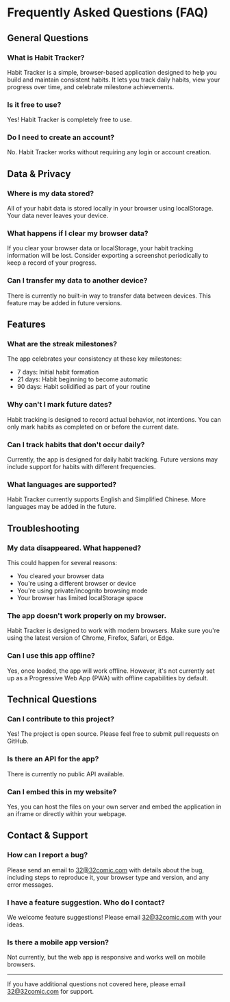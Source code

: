 # Frequently Asked Questions (FAQ)

## General Questions

### What is Habit Tracker?
Habit Tracker is a simple, browser-based application designed to help you build and maintain consistent habits. It lets you track daily habits, view your progress over time, and celebrate milestone achievements.

### Is it free to use?
Yes! Habit Tracker is completely free to use.

### Do I need to create an account?
No. Habit Tracker works without requiring any login or account creation.

## Data & Privacy

### Where is my data stored?
All of your habit data is stored locally in your browser using localStorage. Your data never leaves your device.

### What happens if I clear my browser data?
If you clear your browser data or localStorage, your habit tracking information will be lost. Consider exporting a screenshot periodically to keep a record of your progress.

### Can I transfer my data to another device?
There is currently no built-in way to transfer data between devices. This feature may be added in future versions.

## Features

### What are the streak milestones?
The app celebrates your consistency at these key milestones:
- 7 days: Initial habit formation
- 21 days: Habit beginning to become automatic
- 90 days: Habit solidified as part of your routine

### Why can't I mark future dates?
Habit tracking is designed to record actual behavior, not intentions. You can only mark habits as completed on or before the current date.

### Can I track habits that don't occur daily?
Currently, the app is designed for daily habit tracking. Future versions may include support for habits with different frequencies.

### What languages are supported?
Habit Tracker currently supports English and Simplified Chinese. More languages may be added in the future.

## Troubleshooting

### My data disappeared. What happened?
This could happen for several reasons:
- You cleared your browser data
- You're using a different browser or device
- You're using private/incognito browsing mode
- Your browser has limited localStorage space

### The app doesn't work properly on my browser.
Habit Tracker is designed to work with modern browsers. Make sure you're using the latest version of Chrome, Firefox, Safari, or Edge.

### Can I use this app offline?
Yes, once loaded, the app will work offline. However, it's not currently set up as a Progressive Web App (PWA) with offline capabilities by default.

## Technical Questions

### Can I contribute to this project?
Yes! The project is open source. Please feel free to submit pull requests on GitHub.

### Is there an API for the app?
There is currently no public API available.

### Can I embed this in my website?
Yes, you can host the files on your own server and embed the application in an iframe or directly within your webpage.

## Contact & Support

### How can I report a bug?
Please send an email to 32@32comic.com with details about the bug, including steps to reproduce it, your browser type and version, and any error messages.

### I have a feature suggestion. Who do I contact?
We welcome feature suggestions! Please email 32@32comic.com with your ideas.

### Is there a mobile app version?
Not currently, but the web app is responsive and works well on mobile browsers.

---

If you have additional questions not covered here, please email 32@32comic.com for support. 